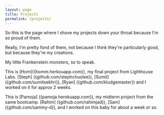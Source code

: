 ```yaml
---
layout: page
title: Projects
permalink: /projects/
---
```


So this is the page where I shove my projects down your throat because I'm so proud of them.

Really, I'm pretty fond of them, not because I think they're particularly good, but because they're my creations.

My little Frankenstein monsters, so to speak.

This is [Hom]{{homm.herkouapp.com}}, my final project from Lighthouse Labs.
[Steph] ({github.com/stephchuolee}), [Sumit] ({github.com/sumitsekhri}), [Ryan] ({github.com/kludgemaster}) and I worked on it for approx 2 weeks. 

This is [Pamoja] ({pamoja.herokuapp.com}), my midterm project from the same bootcamp.
[Rahim] ({github.com/rahimjad}), [Sam] ({github.com/sammy-d}), and I worked on this baby for about a week or so.
